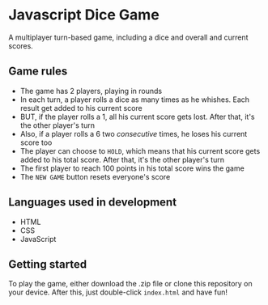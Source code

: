 # Javascript Dice Game
A multiplayer turn-based game, including a dice and overall and current scores.

## Game rules

- The game has 2 players, playing in rounds
- In each turn, a player rolls a dice as many times as he whishes. Each result get added to his current score
- BUT, if the player rolls a 1, all his current score gets lost. After that, it's the other player's turn
- Also, if a player rolls a 6 two *consecutive* times, he loses his current score too
- The player can choose to `HOLD`, which means that his current score gets added to his total score. After that, it's the other player's turn
- The first player to reach 100 points in his total score wins the game
- The `NEW GAME` button resets everyone's score

## Languages used in development
* HTML
* CSS
* JavaScript

## Getting started
To play the game, either download the .zip file or clone this repository on your device.
After this, just double-click `index.html` and have fun!